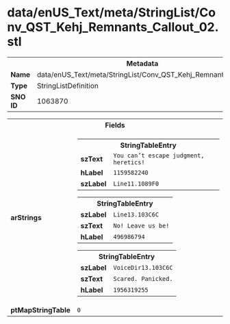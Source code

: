<h1>data/enUS_Text/meta/StringList/Conv_QST_Kehj_Remnants_Callout_02.stl</h1><table><tr><th colspan="100%">Metadata</th></tr><tr><td><b>Name</b></td><td>data/enUS_Text/meta/StringList/Conv_QST_Kehj_Remnants_Callout_02.stl</td></tr><tr><td><b>Type</b></td><td>StringListDefinition</td></tr><tr><td><b>SNO ID</b></td><td>1063870</td></tr></table>

<table><tr><th colspan="100%">Fields</th></tr><tr><td><b>arStrings</b></td><td><table><tr><th colspan="100%">StringTableEntry</th></tr><tr><td><b>szText</b></td><td><code>You can’t escape judgment, heretics!</code></td></tr><tr><td><b>hLabel</b></td><td><code>1159582240</code></td></tr><tr><td><b>szLabel</b></td><td><code>Line11.1089F0</code></td></tr></table>


<table><tr><th colspan="100%">StringTableEntry</th></tr><tr><td><b>szLabel</b></td><td><code>Line13.103C6C</code></td></tr><tr><td><b>szText</b></td><td><code>No! Leave us be!</code></td></tr><tr><td><b>hLabel</b></td><td><code>496986794</code></td></tr></table>


<table><tr><th colspan="100%">StringTableEntry</th></tr><tr><td><b>szLabel</b></td><td><code>VoiceDir13.103C6C</code></td></tr><tr><td><b>szText</b></td><td><code>Scared. Panicked.</code></td></tr><tr><td><b>hLabel</b></td><td><code>1956319255</code></td></tr></table>


</td></tr><tr><td><b>ptMapStringTable</b></td><td><code>0</code></td></tr></table>

